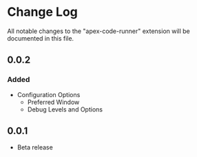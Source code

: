 # Change Log

All notable changes to the "apex-code-runner" extension will be documented in this file.

## 0.0.2

### Added

- Configuration Options
  - Preferred Window
  - Debug Levels and Options

## 0.0.1

- Beta release
